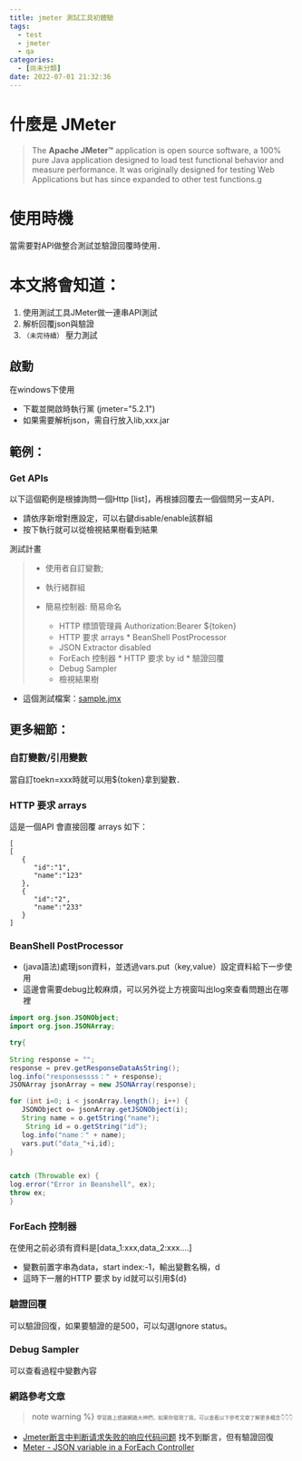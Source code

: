 ```yaml
---
title: jmeter 測試工具初體驗
tags:
  - test
  - jmeter
  - qa
categories:
  - [尚未分類]
date: 2022-07-01 21:32:36
---
```


# 什麼是 JMeter 
>The **Apache JMeter™** application is open source software, a 100% pure Java application designed to load test functional behavior and measure performance. It was originally designed for testing Web Applications but has since expanded to other test functions.g 

# 使用時機

當需要對API做整合測試並驗證回覆時使用．

# 本文將會知道：
  1. 使用測試工具JMeter做一連串API測試
  2. 解析回覆json與驗證
  3. `（未完待續）` 壓力測試

<!--more-->





## 啟動

在windows下使用

* 下載並開啟時執行黨 (jmeter="5.2.1")
* 如果需要解析json，需自行放入lib,xxx.jar

## 範例：

### Get APIs

以下這個範例是根據詢問一個Http \[list]，再根據回覆去一個個問另一支API．

* 請依序新增對應設定，可以右鍵disable/enable該群組
* 按下執行就可以從檢視結果樹看到結果

測試計畫

> * 使用者自訂變數;
>* 執行緒群組
>  *   簡易控制器: 簡易命名
>
>      * HTTP 標頭管理員 Authorization:Bearer ${token}
>      * HTTP 要求 arrays
        * BeanShell PostProcessor
>      * JSON Extractor disabled
>      * ForEach 控制器
        * HTTP 要求 by id
          * 驗證回覆
>      * Debug Sampler
>      * 檢視結果樹




* 這個測試檔案：[sample.jmx](https://github.com/minilabmemo/working-helper-record/blob/main/sample.jmx)

## 更多細節：

### 自訂變數/引用變數

當自訂toekn=xxx時就可以用${token}拿到變數．

### HTTP 要求 arrays
這是一個API 會直接回覆 arrays 如下：

```
[
[
   {
      "id":"1",
      "name":"123"
   },
   {
      "id":"2",
      "name":"233"
   }
]
```

### BeanShell PostProcessor

- (java語法)處理json資料，並透過vars.put（key,value）設定資料給下一步使用
- 這邊會需要debug比較麻煩，可以另外從上方視窗叫出log來查看問題出在哪裡
```java
import org.json.JSONObject;
import org.json.JSONArray;

try{
	
String response = "";
response = prev.getResponseDataAsString();
log.info("responsessss：" + response);
JSONArray jsonArray = new JSONArray(response);

for (int i=0; i < jsonArray.length(); i++) {
   JSONObject o= jsonArray.getJSONObject(i);
   String name = o.getString("name");
    String id = o.getString("id");
   log.info("name：" + name);
   vars.put("data_"+i,id);
}


catch (Throwable ex) {
log.error("Error in Beanshell", ex);
throw ex;
}
```

### ForEach 控制器

在使用之前必須有資料是\[data\_1:xxx,data\_2:xxx....]&#x20;

* 變數前置字串為data，start index:-1，輸出變數名稱，d&#x20;
* 這時下一層的HTTP 要求 by id就可以引用${d}

### 驗證回覆

可以驗證回復，如果要驗證的是500，可以勾選Ignore status。

### Debug Sampler&#x20;

可以查看過程中變數內容




###  網路參考文章
>note warning %} <span style="font-size: 9px;">
學習路上感謝網路大神們，如果你發現了我，可以查看以下參考文章了解更多概念👇👇👇</span>
* [Jmeter断言中判断请求失败的响应代码问题](https://www.cnblogs.com/fengsiyi/p/6904041.html) 找不到斷言，但有驗證回復
* [Meter - JSON variable in a ForEach Controller](https://www.codeproject.com/Tips/5323656/JMeter-JSON-variable-in-a-ForEach-Controller)
